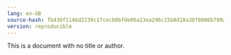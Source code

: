 ```yaml
---
lang: en-GB
source-hash: fb436f1146d2239c17cecb0bfde06a23ea296c15b8d18a38f8006b799a0aa953
version: reproducible
---
```


This is a document with no title or author.
